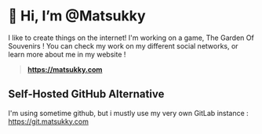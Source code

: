 # 👋 Hi, I’m @Matsukky 
I like to create things on the internet! I'm working on a game, The Garden Of Souvenirs ! You can check my work on my different social networks, or learn more about me in my website !
> **https://matsukky.com**
## Self-Hosted GitHub Alternative

I'm using sometime github, but i mustly use my very own GitLab instance : https://git.matsukky.com
